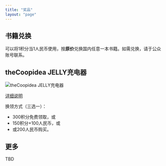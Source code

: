 ```yaml
---
title: "奖品"
layout: "page"
---
```


## 书籍兑换

可以将1积分当1人民币使用，按**原价**兑换国内任意一本书籍。如需兑换，请于公众账号联系。

## theCoopidea JELLY充电器

<img src="/images/awards/thecoopidea-jelly.jpg" alt="theCoopidea JELLY充电器" />

[详细说明](http://knewone.com/things/thecoopidea-jelly)

换领方式（三选一）：

* 300积分免费领取，或
* 150积分+100人民币，或
* 或200人民币购买。

## 更多

TBD
